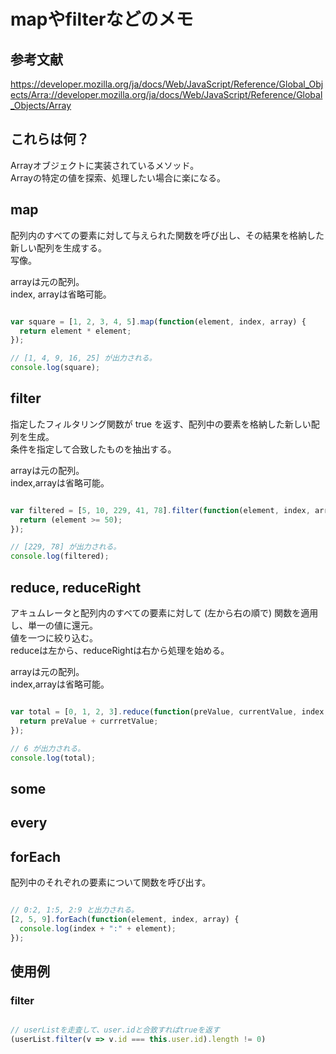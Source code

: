 # mapやfilterなどのメモ
## 参考文献
https://developer.mozilla.org/ja/docs/Web/JavaScript/Reference/Global_Objects/Arra://developer.mozilla.org/ja/docs/Web/JavaScript/Reference/Global_Objects/Array

## これらは何？
Arrayオブジェクトに実装されているメソッド。  
Arrayの特定の値を探索、処理したい場合に楽になる。  

## map
配列内のすべての要素に対して与えられた関数を呼び出し、その結果を格納した新しい配列を生成する。  
写像。  
  
arrayは元の配列。  
index, arrayは省略可能。  

```javascript

var square = [1, 2, 3, 4, 5].map(function(element, index, array) {
  return element * element;
});

// [1, 4, 9, 16, 25] が出力される。
console.log(square);

```

## filter
指定したフィルタリング関数が true を返す、配列中の要素を格納した新しい配列を生成。  
条件を指定して合致したものを抽出する。  

arrayは元の配列。  
index,arrayは省略可能。  

```javascript

var filtered = [5, 10, 229, 41, 78].filter(function(element, index, array) {
  return (element >= 50);
});

// [229, 78] が出力される。
console.log(filtered);

```

## reduce, reduceRight
アキュムレータと配列内のすべての要素に対して (左から右の順で) 関数を適用し、単一の値に還元。  
値を一つに絞り込む。  
reduceは左から、reduceRightは右から処理を始める。

arrayは元の配列。  
index,arrayは省略可能。  
```javascript

var total = [0, 1, 2, 3].reduce(function(preValue, currentValue, index, array) {
  return preValue + currretValue;
});

// 6 が出力される。
console.log(total);

```

## some

## every

## forEach
配列中のそれぞれの要素について関数を呼び出す。  

```javascript

// 0:2, 1:5, 2:9 と出力される。
[2, 5, 9].forEach(function(element, index, array) {
  console.log(index + ":" + element);
});

```

## 使用例

### filter

```javascript

// userListを走査して、user.idと合致すればtrueを返す
(userList.filter(v => v.id === this.user.id).length != 0)

```
